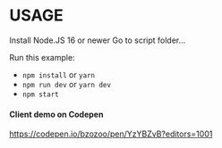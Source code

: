 # USAGE
Install Node.JS 16 or newer
Go to script folder...

Run this example:
- `npm install` or `yarn`
- `npm run dev` or `yarn dev`
- `npm start`

#### Client demo on Codepen 
https://codepen.io/bzozoo/pen/YzYBZvB?editors=1001
